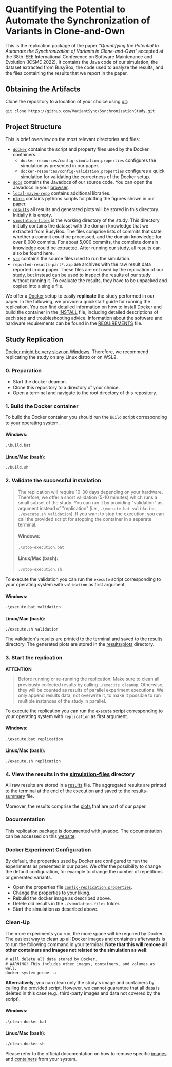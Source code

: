 # Quantifying the Potential to Automate the Synchronization of Variants in Clone-and-Own
This is the replication package of the paper _"Quantifying the Potential to Automate the Synchronization of Variants in Clone-and-Own"_ accepted at
the 38th IEEE International Conference on Software Maintenance and Evolution (ICSME 2022).
It contains the Java code of our simulation, the dataset extracted from BusyBox, the code used to analyze the results, and the files containing
the results that we report in the paper.


## Obtaining the Artifacts
Clone the repository to a location of your choice using [git](https://git-scm.com/):
  ```
  git clone https://github.com/VariantSync/SynchronizationStudy.git
  ```

## Project Structure
This is brief overview on the most relevant directories and files:
* [`docker`](docker) contains the script and property files used by the Docker containers.
    * `docker-resources/config-simulation.properties` configures the simulation as presented in our paper.
    * `docker-resources/config-validation.properties` configures a quick simulation for validating the correctness of the Docker setup.
* [`docs`](docs) contains the Javadocs of our source code. You can open the Javadocs in your [browser][documentation].
* [`local-maven-repo`](local-maven-repo) contains additional libraries.
* [`plots`](plots) contains pythons scripts for plotting the figures shown in our paper. 
* [`results`](results) all results and generated plots will be stored in this directory. Initially it is empty. 
* [`simulation-files`](simulation-files) is the working directory of the study. This directory initially contains the dataset with the domain knowledge that we extracted from BusyBox. The files comprise lists
  of commits that state whether a commit could be processed, and the domain knowledge for over 8,000 commits. For about 5,000 commits, the complete domain knowledge could be extracted. After running our study, all results can also be found here.
* [`src`](src/main/java/org/variantsync/studies/evolution/simulation) contains the source files used to run the simulation.
* `reported-results-part*.zip` are archives with the raw result data reported in our paper. These files are not used by the replication of our study, but instead can be used to inspect the results of our study without running it. To evaluate the results, they have to be unpacked and copied into a single file.

We offer a [Docker](https://www.docker.com/) setup to easily __replicate__ the study performed in our paper.
In the following, we provide a quickstart guide for running the replication.
You can find detailed information on how to install Docker and build the container in the [INSTALL](INSTALL.md) file, including detailed descriptions of each step and troubleshooting advice. Information about the software and hardware requirements can be found in the [REQUIREMENTS](REQUIREMENTS.md) file.

## Study Replication
[Docker might be very slow on Windows](https://www.createit.com/blog/make-docker-on-windows-fast-again-2022/). Therefore, we recommend replicating the study on any Linux distro or on WSL2. 

### 0. Preparation
- Start the docker deamon.
- Clone this repository to a directory of your choice.
- Open a terminal and navigate to the root directory of this repository.

### 1. Build the Docker container
To build the Docker container you should run the `build` script corresponding to your operating system.
#### Windows:
`.\build.bat`
#### Linux/Mac (bash):
`./build.sh`

### 2. Validate the successful installation
> The replication will require 10-30 days depending on your hardware.
> Therefore, we offer a short validation (5-10 minutes) which runs a small subset of the study.
> You can run it by providing "validation" as argument instead of "replication" (i.e., `.\execute.bat validation`,  `./execute.sh validation`).
> If you want to stop the execution, you can call the provided script for stopping the container in a separate terminal.
> #### Windows:
> `.\stop-execution.bat`
> #### Linux/Mac (bash):
> `./stop-execution.sh`

To execute the validation you can run the `execute` script corresponding to your operating system with `validation` as first argument.

#### Windows:
`.\execute.bat validation`
#### Linux/Mac (bash):
`./execute.sh validation`

The validation's results are printed to the terminal and saved to the [results](results) directory. The generated plots are stored in the [results/plots](results/plots) directory.

### 3. Start the replication
**ATTENTION**

> Before running or re-running the replication:
> Make sure to clean all previously collected results by calling `./execute cleanup`. Otherwise, they will be 
> counted as results of parallel experiment executions. We only append results data, not overwrite it, to make it 
> possible to run multiple instances of the study in parallel.

To execute the replication you can run the `execute` script corresponding to your operating system with `replication` as first argument.

#### Windows:
`.\execute.bat replication`
#### Linux/Mac (bash):
`./execute.sh replication`


### 4. View the results in the [simulation-files](simulation-files) directory
All raw results are stored in a [results](results/results.txt) file.
The aggregated results are printed to the terminal at the end of the execution and saved to the [results-summary](results/results-summary.txt) file.

Moreover, the results comprise the [plots](results/plots) that are part of our paper.

### Documentation

This replication package is documented with javadoc. The documentation can be accessed on this [website][documentation]. 

### Docker Experiment Configuration
By default, the properties used by Docker are configured to run the experiments as presented in our paper. We offer the
possibility to change the default configuration, for example to change the number of repetitions or generated variants.
* Open the properties file [`config-replication.properties`](docker/config-replication.properties).
* Change the properties to your liking.
* Rebuild the docker image as described above.
* Delete old results in the `./simulation-files` folder.
* Start the simulation as described above.

### Clean-Up
The more experiments you run, the more space will be required by Docker. The easiest way to clean up all Docker images and
containers afterwards is to run the following command in your terminal. **Note that this will remove all other containers and images
not related to the simulation as well**:
```shell
# Will delete all data stored by Docker. 
# WARNING! This includes other images, containers, and volumes as well. 
docker system prune -a
```

**Alternatively**, you can clean only the study's image and containers by calling the provided script. However, we cannot guarantee that all data is deleted in this case (e.g., third-party images and data not covered by the script). 
#### Windows:
`.\clean-docker.bat`
#### Linux/Mac (bash):
`./clean-docker.sh`

Please refer to the official documentation on how to remove specific [images](https://docs.docker.com/engine/reference/commandline/image_rm/) and [containers](https://docs.docker.com/engine/reference/commandline/container_rm/) from your system.

[documentation]: https://variantsync.github.io/SynchronizationStudy/docs/
[website]: https://variantsync.github.io/SynchronizationStudy/
